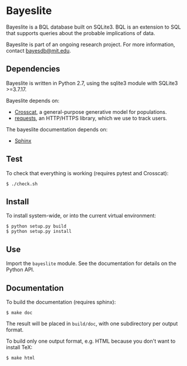 # Bayeslite

Bayeslite is a BQL database built on SQLite3.  BQL is an extension to
SQL that supports queries about the probable implications of data.

Bayeslite is part of an ongoing research project.  For more
information, contact bayesdb@mit.edu.

## Dependencies

Bayeslite is written in Python 2.7, using the sqlite3 module with
SQLite3 >=3.7.17.

Bayeslite depends on:

- [Crosscat](https://github.com/mit-probabilistic-computing-project/crosscat),
  a general-purpose generative model for populations.
- [requests](http://www.python-requests.org/), an HTTP/HTTPS library,
  which we use to track users.

The bayeslite documentation depends on:

- [Sphinx](http://sphinx-doc.org/)

## Test

To check that everything is working (requires pytest and Crosscat):

```
$ ./check.sh
```

## Install

To install system-wide, or into the current virtual environment:

```
$ python setup.py build
$ python setup.py install
```

## Use

Import the `bayeslite` module.  See the documentation for details on
the Python API.

## Documentation

To build the documentation (requires sphinx):

```
$ make doc
```

The result will be placed in `build/doc`, with one subdirectory per
output format.

To build only one output format, e.g. HTML because you don't want to
install TeX:

```
$ make html
```
